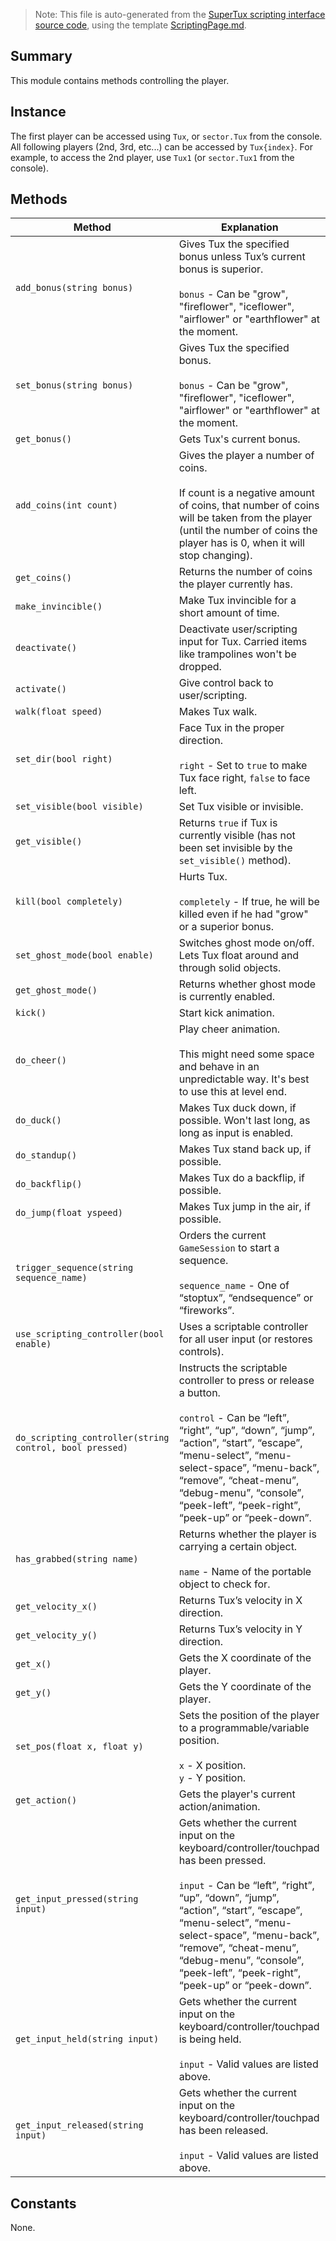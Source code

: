 > Note: This file is auto-generated from the [SuperTux scripting interface source code](https://github.com/SuperTux/supertux/tree/master/src/scripting), using the template [ScriptingPage.md](https://github.com/SuperTux/wiki/tree/master/templates/ScriptingPage.md).

Summary
-------

This module contains methods controlling the player.

Instance
--------

The first player can be accessed using `Tux`, or `sector.Tux` from the console. All following players (2nd, 3rd, etc...) can be accessed by `Tux{index}`. For example, to access the 2nd player, use `Tux1` (or `sector.Tux1` from the console). 

Methods
-------

Method | Explanation
-------|-------
`add_bonus(string bonus)` | Gives Tux the specified bonus unless Tux’s current bonus is superior. <br /><br /> `bonus` - Can be "grow", "fireflower", "iceflower", "airflower" or "earthflower" at the moment. 
`set_bonus(string bonus)` | Gives Tux the specified bonus. <br /><br /> `bonus` - Can be "grow", "fireflower", "iceflower", "airflower" or "earthflower" at the moment. 
`get_bonus()` | Gets Tux's current bonus. 
`add_coins(int count)` | Gives the player a number of coins. <br /><br /> If count is a negative amount of coins, that number of coins will be taken from the player (until the number of coins the player has is 0, when it will stop changing). 
`get_coins()` | Returns the number of coins the player currently has. 
`make_invincible()` | Make Tux invincible for a short amount of time. 
`deactivate()` | Deactivate user/scripting input for Tux. Carried items like trampolines won't be dropped. 
`activate()` | Give control back to user/scripting. 
`walk(float speed)` | Makes Tux walk. 
`set_dir(bool right)` | Face Tux in the proper direction. <br /><br /> `right` - Set to `true` to make Tux face right, `false` to face left. 
`set_visible(bool visible)` | Set Tux visible or invisible. 
`get_visible()` | Returns `true` if Tux is currently visible (has not been set invisible by the `set_visible()` method). 
`kill(bool completely)` | Hurts Tux. <br /><br /> `completely` - If true, he will be killed even if he had "grow" or a superior bonus. 
`set_ghost_mode(bool enable)` | Switches ghost mode on/off. Lets Tux float around and through solid objects. 
`get_ghost_mode()` | Returns whether ghost mode is currently enabled. 
`kick()` | Start kick animation. 
`do_cheer()` | Play cheer animation. <br /><br /> This might need some space and behave in an unpredictable way. It's best to use this at level end. 
`do_duck()` | Makes Tux duck down, if possible. Won't last long, as long as input is enabled. 
`do_standup()` | Makes Tux stand back up, if possible. 
`do_backflip()` | Makes Tux do a backflip, if possible. 
`do_jump(float yspeed)` | Makes Tux jump in the air, if possible. 
`trigger_sequence(string sequence_name)` | Orders the current `GameSession` to start a sequence. <br /><br /> `sequence_name` - One of “stoptux”, “endsequence” or “fireworks”. 
`use_scripting_controller(bool enable)` | Uses a scriptable controller for all user input (or restores controls). 
`do_scripting_controller(string control, bool pressed)` | Instructs the scriptable controller to press or release a button. <br /><br /> `control` - Can be “left”, “right”, “up”, “down”, “jump”, “action”, “start”, “escape”, “menu-select”, “menu-select-space”, “menu-back”, “remove”, “cheat-menu”, “debug-menu”, “console”, “peek-left”, “peek-right”, “peek-up” or “peek-down”. 
`has_grabbed(string name)` | Returns whether the player is carrying a certain object. <br /><br /> `name` - Name of the portable object to check for. 
`get_velocity_x()` | Returns Tux’s velocity in X direction. 
`get_velocity_y()` | Returns Tux’s velocity in Y direction. 
`get_x()` | Gets the X coordinate of the player. 
`get_y()` | Gets the Y coordinate of the player. 
`set_pos(float x, float y)` | Sets the position of the player to a programmable/variable position. <br /><br /> `x` - X position. <br /> `y` - Y position. 
`get_action()` | Gets the player's current action/animation. 
`get_input_pressed(string input)` | Gets whether the current input on the keyboard/controller/touchpad has been pressed. <br /><br /> `input` - Can be “left”, “right”, “up”, “down”, “jump”, “action”, “start”, “escape”, “menu-select”, “menu-select-space”, “menu-back”, “remove”, “cheat-menu”, “debug-menu”, “console”, “peek-left”, “peek-right”, “peek-up” or “peek-down”. 
`get_input_held(string input)` | Gets whether the current input on the keyboard/controller/touchpad is being held. <br /><br /> `input` - Valid values are listed above. 
`get_input_released(string input)` | Gets whether the current input on the keyboard/controller/touchpad has been released. <br /><br /> `input` - Valid values are listed above. 


Constants
---------

None.
